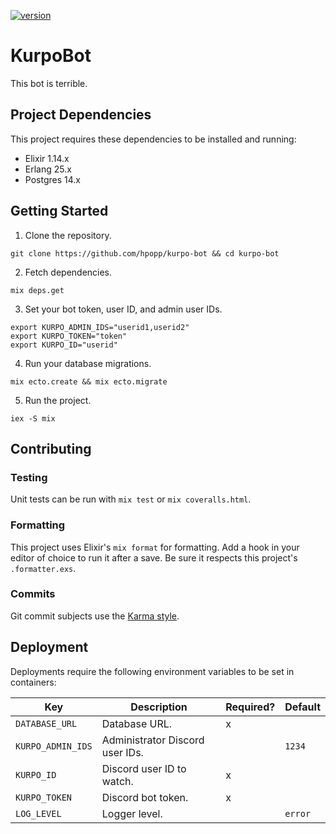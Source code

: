 [![version](https://img.shields.io/badge/version-0.2.1-orange.svg)](https://github.com/hpopp/kurpo-bot/commits/master)

# KurpoBot

This bot is terrible.

## Project Dependencies

This project requires these dependencies to be installed and running:

- Elixir 1.14.x
- Erlang 25.x
- Postgres 14.x

## Getting Started

1. Clone the repository.

```shell
git clone https://github.com/hpopp/kurpo-bot && cd kurpo-bot
```

2. Fetch dependencies.

```shell
mix deps.get
```

3. Set your bot token, user ID, and admin user IDs.

```shell
export KURPO_ADMIN_IDS="userid1,userid2"
export KURPO_TOKEN="token"
export KURPO_ID="userid"
```

4. Run your database migrations.

```
mix ecto.create && mix ecto.migrate
```

5. Run the project.

```
iex -S mix
```

## Contributing

### Testing

Unit tests can be run with `mix test` or `mix coveralls.html`.

### Formatting

This project uses Elixir's `mix format` for formatting. Add a hook in your editor of choice to
run it after a save. Be sure it respects this project's `.formatter.exs`.

### Commits

Git commit subjects use the [Karma style](http://karma-runner.github.io/5.0/dev/git-commit-msg.html).

## Deployment

Deployments require the following environment variables to be set in containers:

| Key               | Description                     | Required? | Default |
| ----------------- | ------------------------------- | --------- | ------- |
| `DATABASE_URL`    | Database URL.                   | x         |         |
| `KURPO_ADMIN_IDS` | Administrator Discord user IDs. |           | `1234`  |
| `KURPO_ID`        | Discord user ID to watch.       | x         |         |
| `KURPO_TOKEN`     | Discord bot token.              | x         |         |
| `LOG_LEVEL`       | Logger level.                   |           | `error` |
